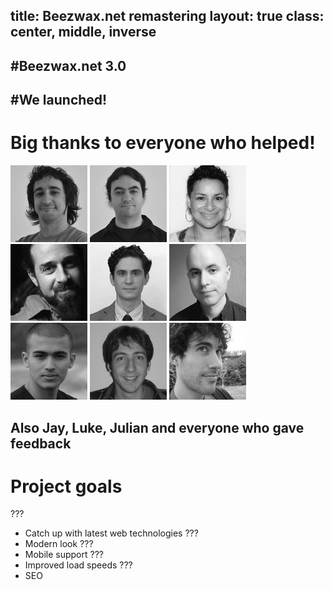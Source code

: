 title: Beezwax.net remastering
layout: true
class: center, middle, inverse
---
#Beezwax.net 3.0
---
#We launched!
---
# Big thanks to everyone who helped!

![milhouse](people/milhouse.jpg)
![marquete](people/marquete.jpg)
![mary](people/mary.jpg)
<br>
![seano](people/seano.jpg)
![ryan](people/ryan.jpg)
![kevin](people/kevin.jpg)
<br>
![shivam](people/shivam.jpg)
![pablo](people/pablo.jpg)
![pedro](people/pedro.jpg)

Also Jay, Luke, Julian and everyone who gave feedback
---
# Project goals

???
* Catch up with latest web technologies
???
* Modern look
???
* Mobile support
???
* Improved load speeds
???
* SEO
